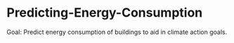 # Predicting-Energy-Consumption
Goal: Predict energy consumption of buildings to aid in climate action goals.
